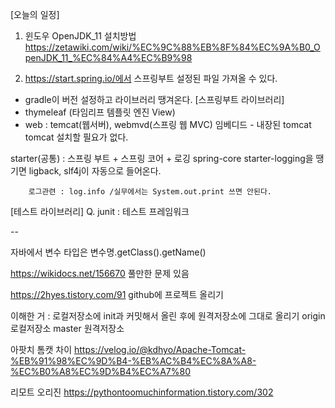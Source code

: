 [오늘의 일정]
1. 윈도우 OpenJDK_11 설치방법
	https://zetawiki.com/wiki/%EC%9C%88%EB%8F%84%EC%9A%B0_OpenJDK_11_%EC%84%A4%EC%B9%98

1. https://start.spring.io/에서 스프링부트 설정된 파일 가져올 수 있다.
 - gradle이 버전 설정하고 라이브러리 땡겨온다.
[스프링부트 라이브러리]
 - thymeleaf (타임리프 템플릿 엔진 View)
 - web : temcat(웹서버), webmvd(스프링 웹 MVC)
	임베디드 - 내장된 tomcat
	tomcat 설치할 필요가 없다.

starter(공통) : 스프링 부트 + 스프링 코어 + 로깅
	spring-core
	starter-logging을 땡기면
		ligback, slf4j이 자동으로 들어온다.

		로그관련 : log.info /실무에서는 System.out.print 쓰면 안된다.

[테스트 라이브러리]
Q. junit : 테스트 프레임워크


--

자바에서 변수 타입은
변수명.getClass().getName()

https://wikidocs.net/156670 풀만한 문제 있음

https://2hyes.tistory.com/91 github에 프로젝트 올리기

이해한 거 : 로컬저장소에 init과 커밋해서 올린 후에 원격저장소에 그대로 올리기
origin 로컬저장소
master 원격저장소

아팟치 톰캣 차이
https://velog.io/@kdhyo/Apache-Tomcat-%EB%91%98%EC%9D%B4-%EB%AC%B4%EC%8A%A8-%EC%B0%A8%EC%9D%B4%EC%A7%80

리모트 오리진
https://pythontoomuchinformation.tistory.com/302